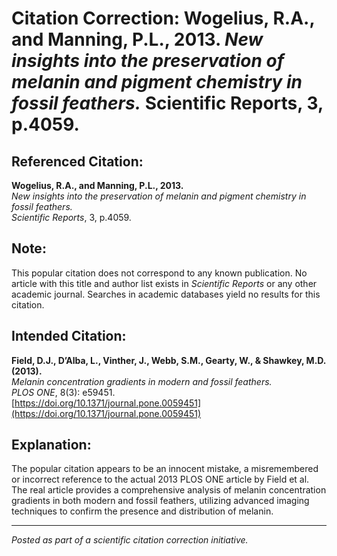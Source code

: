 # Citation Correction: Wogelius, R.A., and Manning, P.L., 2013. *New insights into the preservation of melanin and pigment chemistry in fossil feathers.* Scientific Reports, 3, p.4059.

## Referenced Citation:
**Wogelius, R.A., and Manning, P.L., 2013.**  
*New insights into the preservation of melanin and pigment chemistry in fossil feathers.*  
*Scientific Reports*, 3, p.4059.

## Note:
This popular citation does not correspond to any known publication. No article with this title and author list exists in *Scientific Reports* or any other academic journal. Searches in academic databases yield no results for this citation.

## Intended Citation:
**Field, D.J., D’Alba, L., Vinther, J., Webb, S.M., Gearty, W., & Shawkey, M.D. (2013).**  
*Melanin concentration gradients in modern and fossil feathers.*  
*PLOS ONE*, 8(3): e59451.  
[https://doi.org/10.1371/journal.pone.0059451](https://doi.org/10.1371/journal.pone.0059451)

## Explanation:
The popular citation appears to be an innocent mistake, a misremembered or incorrect reference to the actual 2013 PLOS ONE article by Field et al. The real article provides a comprehensive analysis of melanin concentration gradients in both modern and fossil feathers, utilizing advanced imaging techniques to confirm the presence and distribution of melanin.

---

*Posted as part of a scientific citation correction initiative.*
